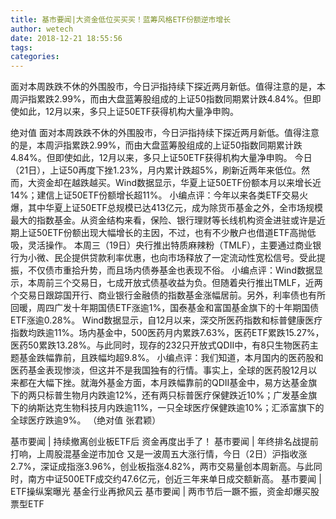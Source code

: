 ```yaml
---
title: 基市要闻|大资金低位买买买！蓝筹风格ETF份额逆市增长
author: wetech
date: 2018-12-21 18:55:56
tags: 
categories: 
---
```

面对本周跌跌不休的外围股市，今日沪指持续下探近两月新低。值得注意的是，本周沪指累跌2.99%，而由大盘蓝筹股组成的上证50指数同期累计跌4.84%。但即使如此，12月以来，多只上证50ETF获得机构大量净申购。
<!-- more -->
绝对值
面对本周跌跌不休的外围股市，今日沪指持续下探近两月新低。值得注意的是，本周沪指累跌2.99%，而由大盘蓝筹股组成的上证50指数同期累计跌4.84%。但即使如此，12月以来，多只上证50ETF获得机构大量净申购。
今日（21日），上证50再度下挫1.23%，月内累计跌超5%，刷新近两年来低位。然而，大资金却在越跌越买。Wind数据显示，华夏上证50ETF份额本月以来增长近14%；建信上证50ETF份额增长超11%。
小编点评：今年以来各类ETF交易火爆，其中华夏上证50ETF总规模已达413亿元，成为除货币基金之外，全市场规模最大的指数基金。从资金结构来看，保险、银行理财等长线机构资金进驻或许是近期上证50ETF份额出现大幅增长的主因，不过，也有不少散户也借道ETF高抛低吸，灵活操作。
本周三（19日）央行推出特质麻辣粉（TMLF），主要通过商业银行为小微、民企提供贷款利率优惠，也向市场释放了一定流动性宽松信号。受此提振，不仅债市重拾升势，而且场内债券基金也表现不俗。
小编点评：Wind数据显示，本周前三个交易日，七成开放式债基收益为负。但随着央行推出TMLF，近两个交易日跟踪国开行、商业银行金融债的指数基金涨幅居前。另外，利率债也有所回暖，周四广发十年期国债ETF涨逾1%，国泰基金和富国基金旗下的十年期国债ETF涨逾0.28%。
Wind数据显示，自12月以来，深交所医药指数和标普健康医疗指数均跌逾11%。场内基金中，500医药月内累跌7.63%，医药ETF累跌15.27%，医药50累跌13.28%。与此同时，现存的232只开放式QDII中，有8只生物医药主题基金跌幅靠前，且跌幅均超9.8%。
小编点评：我们知道，本月国内的医药股和医药基金表现惨淡，但这并不是我国独有的行情。事实上，全球的医药股12月以来都在大幅下挫。就海外基金方面，本月跌幅靠前的QDII基金中，易方达基金旗下的两只标普生物月内跌逾12%，还有两只标普医疗保健跌近10%；广发基金旗下的纳斯达克生物科技月内跌逾11%，一只全球医疗保健跌逾10%；汇添富旗下的全球医疗跌逾9%。
（绝对值 张君颖）
 
 
基市要闻 | 持续撤离创业板ETF后 资金再度出手了！
基市要闻 | 年终排名战提前打响，上周股混基金逆市加仓
又是一波周五大涨行情，今日（2日）沪指收涨2.7%，深证成指涨3.96%，创业板指涨4.82%，两市交易量创本周新高。与此同时，南方中证500ETF成交约47.6亿元，创近三年来单日成交额新高。
基市要闻 | ETF操纵案曝光 基金行业再掀风云
基市要闻 | 两市节后一蹶不振，资金却爆买股票型ETF
